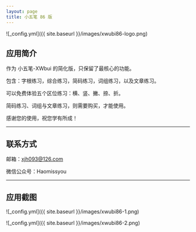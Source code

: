 ```yaml
---
layout: page
title: 小五笔 86 版
---
```


![_config.yml]({{ site.baseurl }}/images/xwubi86-logo.png)

## 应用简介

作为 小五笔-XWbui 的简化版，只保留了最核心的功能。

包含：字根练习，综合练习，简码练习，词组练习，以及文章练习。

可以免费体验五个区位练习：横、竖、撇、捺、折。

简码练习、词组与文章练习，则需要购买，才能使用。

感谢您的使用，祝您学有所成！

---

## 联系方式

邮箱：xjh093@126.com

微信公众号：Haomissyou

---

## 应用截图

![_config.yml]({{ site.baseurl }}/images/xwubi86-1.png)

![_config.yml]({{ site.baseurl }}/images/xwubi86-2.png)


